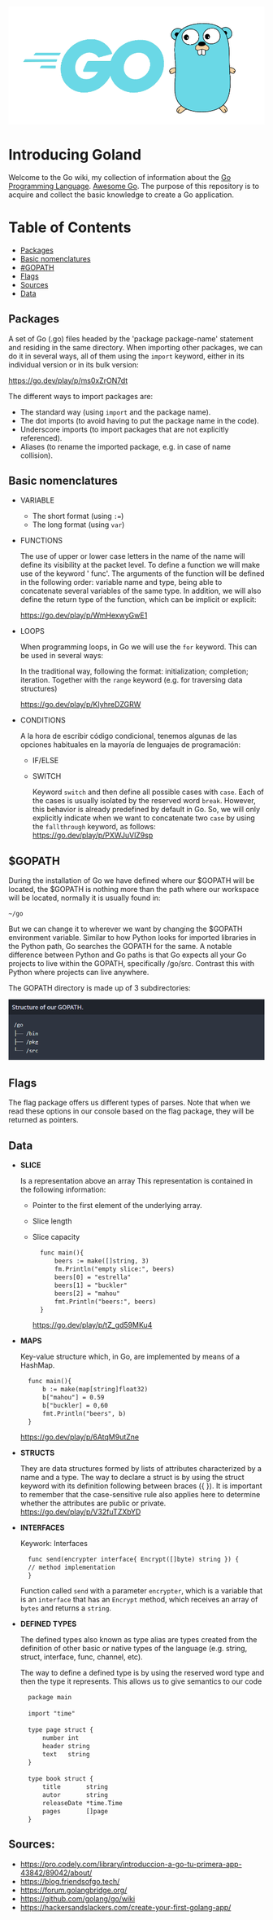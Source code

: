 ![](/images/gologo.png)

# **Introducing Goland**

Welcome to the Go wiki, my collection of information about the [Go Programming Language](https://go.dev/). [Awesome Go](http://awesome-go.com/). The purpose of this repository is to acquire and collect the basic knowledge to create a Go application.

# Table of Contents
- [Packages](#introducing-goland)
- [Basic nomenclatures](#basic-nomenclatures)
- [#GOPATH](#gopath)
- [Flags](#flags)
- [Sources](#sources)
- [Data](#data)


## Packages

A set of Go (.go) files headed by the 'package package-name' statement and residing in the same directory.
When importing other packages, we can do it in several ways, all of them using the `import` keyword, either in its individual version or in its bulk version:

https://go.dev/play/p/ms0xZrON7dt

The different ways to import packages are:

- The standard way (using `import` and the package name).
- The dot imports (to avoid having to put the package name in the code).
- Underscore imports (to import packages that are not explicitly referenced).
- Aliases (to rename the imported package, e.g. in case of name collision).

## Basic nomenclatures
- VARIABLE
    - The short format (using `:=`)
    - The long format (using `var`)
- FUNCTIONS

    The use of upper or lower case letters in the name of the name will define its visibility at the packet level.
    To define a function we will make use of the keyword ' func'. The arguments of the function will be defined in the following order: variable name and type, being able to concatenate several variables of the same type. In addition, we will also define the return type of the function, which can be implicit or explicit:

    https://go.dev/play/p/WmHexwyGwE1

- LOOPS

    When programming loops, in Go we will use the `for` keyword. This can be used in several ways:

    In the traditional way, following the format: initialization; completion; iteration.
    Together with the `range` keyword (e.g. for traversing data structures)

    https://go.dev/play/p/KIyhreDZGRW

- CONDITIONS

    A la hora de escribir código condicional, tenemos algunas de las opciones habituales en la mayoría de lenguajes de programación:

    - IF/ELSE
    - SWITCH

        Keyword `switch` and then define all possible cases with `case`. Each of the cases is usually isolated by the reserved word `break`. However, this behavior is already predefined by default in Go. So, we will only explicitly indicate when we want to concatenate two `case` by using the `fallthrough` keyword, as follows:
        https://go.dev/play/p/PXWJuVlZ9sp


## $GOPATH

During the installation of Go we have defined where our $GOPATH will be located, the $GOPATH is nothing more than the path where our workspace will be located, normally it is usually found in:

    ~/go

But we can change it to wherever we want by changing the $GOPATH environment variable.
Similar to how Python looks for imported libraries in the Python path, Go searches the GOPATH for the same. A notable difference between Python and Go paths is that Go expects all your Go projects to live within the GOPATH, specifically /go/src. Contrast this with Python where projects can live anywhere.

The GOPATH directory is made up of 3 subdirectories:

![](/images/2022-07-31-22-08-19.png)

## Flags
The flag package offers us different types of parses. Note that when we read these options in our console based on the flag package, they will be returned as pointers.

## Data
- **SLICE**

    Is a representation above an array
    This representation is contained in the following information:

    - Pointer to the first element of the underlying array.
    - Slice length
    - Slice capacity

            func main(){
                beers := make([]string, 3)
                fm.Println("empty slice:", beers)
                beers[0] = "estrella"
                beers[1] = "buckler"
                beers[2] = "mahou"
                fmt.Println("beers:", beers)
            }

        https://go.dev/play/p/tZ_gd59MKu4

- **MAPS**

   Key-value structure which, in Go, are implemented by means of a HashMap.

        func main(){
            b := make(map[string]float32)
            b["mahou"] = 0.59
            b["buckler] = 0,60
            fmt.Println("beers", b)
        }

    https://go.dev/play/p/6AtqM9utZne

- **STRUCTS**

    They are data structures formed by lists of attributes characterized by a name and a type. The way to declare a struct is by using the struct keyword with its definition following between braces ({ }). It is important to remember that the case-sensitive rule also applies here to determine whether the attributes are public or private.
    https://go.dev/play/p/V32fuTZXbYD

- **INTERFACES**

    Keywork: Interfaces

        func send(encrypter interface{ Encrypt([]byte) string }) {
        // method implementation
        }

    Function called `send` with a parameter `encrypter`, which is a variable that is an `interface` that has an `Encrypt` method, which receives an array of `bytes` and returns a `string`.

- **DEFINED TYPES**

    The defined types also known as type alias are types created from the definition of other basic or native types of the language (e.g. string, struct, interface, func, channel, etc).

    The way to define a defined type is by using the reserved word type and then the type it represents. This allows us to give semantics to our code

        package main

        import "time"

        type page struct {
            number int
            header string
            text   string
        }

        type book struct {
            title       string
            autor       string
            releaseDate *time.Time
            pages       []page
        }



    

## Sources:
- https://pro.codely.com/library/introduccion-a-go-tu-primera-app-43842/89042/about/
- https://blog.friendsofgo.tech/
- https://forum.golangbridge.org/
- https://github.com/golang/go/wiki
- https://hackersandslackers.com/create-your-first-golang-app/
    

